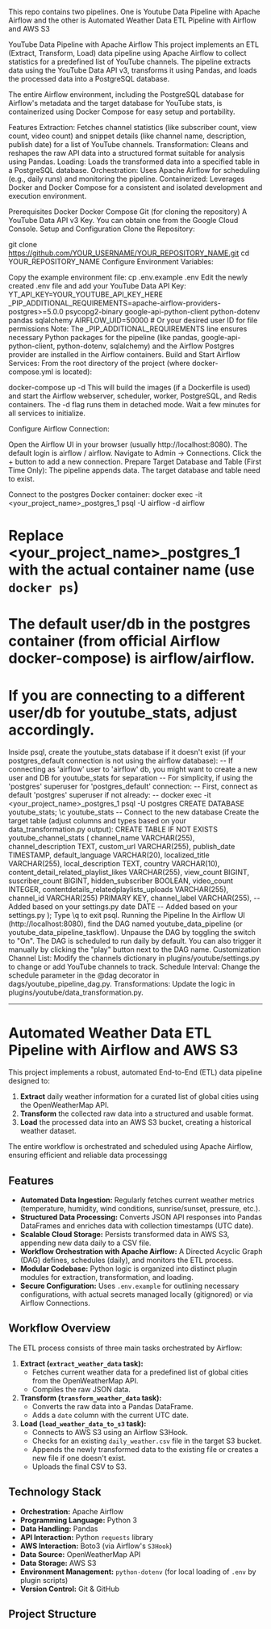 This repo contains two pipelines. One is Youtube Data Pipeline with Apache Airflow and the other is Automated Weather Data ETL Pipeline with Airflow and AWS S3

YouTube Data Pipeline with Apache Airflow
This project implements an ETL (Extract, Transform, Load) data pipeline using Apache Airflow to collect statistics for a predefined list of YouTube channels. The pipeline extracts data using the YouTube Data API v3, transforms it using Pandas, and loads the processed data into a PostgreSQL database.

The entire Airflow environment, including the PostgreSQL database for Airflow's metadata and the target database for YouTube stats, is containerized using Docker Compose for easy setup and portability.

Features
Extraction: Fetches channel statistics (like subscriber count, view count, video count) and snippet details (like channel name, description, publish date) for a list of YouTube channels.
Transformation: Cleans and reshapes the raw API data into a structured format suitable for analysis using Pandas.
Loading: Loads the transformed data into a specified table in a PostgreSQL database.
Orchestration: Uses Apache Airflow for scheduling (e.g., daily runs) and monitoring the pipeline.
Containerized: Leverages Docker and Docker Compose for a consistent and isolated development and execution environment.

Prerequisites
Docker
Docker Compose
Git (for cloning the repository)
A YouTube Data API v3 Key. You can obtain one from the Google Cloud Console.
Setup and Configuration
Clone the Repository:

git clone https://github.com/YOUR_USERNAME/YOUR_REPOSITORY_NAME.git
cd YOUR_REPOSITORY_NAME
Configure Environment Variables:

Copy the example environment file:
cp .env.example .env
Edit the newly created .env file and add your YouTube Data API Key:
YT_API_KEY=YOUR_YOUTUBE_API_KEY_HERE
_PIP_ADDITIONAL_REQUIREMENTS=apache-airflow-providers-postgres>=5.0.0 psycopg2-binary google-api-python-client python-dotenv pandas sqlalchemy
AIRFLOW_UID=50000 # Or your desired user ID for file permissions
Note: The _PIP_ADDITIONAL_REQUIREMENTS line ensures necessary Python packages for the pipeline (like pandas, google-api-python-client, python-dotenv, sqlalchemy) and the Airflow Postgres provider are installed in the Airflow containers.
Build and Start Airflow Services: From the root directory of the project (where docker-compose.yml is located):

docker-compose up -d
This will build the images (if a Dockerfile is used) and start the Airflow webserver, scheduler, worker, PostgreSQL, and Redis containers. The -d flag runs them in detached mode. Wait a few minutes for all services to initialize.

Configure Airflow Connection:

Open the Airflow UI in your browser (usually http://localhost:8080). The default login is airflow / airflow.
Navigate to Admin -> Connections.
Click the + button to add a new connection.
Prepare Target Database and Table (First Time Only): The pipeline appends data. The target database and table need to exist.

Connect to the postgres Docker container:
docker exec -it <your_project_name>_postgres_1 psql -U airflow -d airflow
# Replace <your_project_name>_postgres_1 with the actual container name (use `docker ps`)
# The default user/db in the postgres container (from official Airflow docker-compose) is airflow/airflow.
# If you are connecting to a different user/db for youtube_stats, adjust accordingly.
Inside psql, create the youtube_stats database if it doesn't exist (if your postgres_default connection is not using the airflow database):
-- If connecting as 'airflow' user to 'airflow' db, you might want to create a new user and DB for youtube_stats for separation
-- For simplicity, if using the 'postgres' superuser for 'postgres_default' connection:
-- First, connect as default 'postgres' superuser if not already:
-- docker exec -it <your_project_name>_postgres_1 psql -U postgres
CREATE DATABASE youtube_stats;
\c youtube_stats -- Connect to the new database
Create the target table (adjust columns and types based on your data_transformation.py output):
CREATE TABLE IF NOT EXISTS youtube_channel_stats (
    channel_name VARCHAR(255),
    channel_description TEXT,
    custom_url VARCHAR(255),
    publish_date TIMESTAMP,
    default_language VARCHAR(20),
    localized_title VARCHAR(255),
    local_description TEXT,
    country VARCHAR(10),
    content_detail_related_playlist_likes VARCHAR(255),
    view_count BIGINT,
    suscriber_count BIGINT,
    hidden_subscriber BOOLEAN,
    video_count INTEGER,
    contentdetails_relatedplaylists_uploads VARCHAR(255),
    channel_id VARCHAR(255) PRIMARY KEY,
    channel_label VARCHAR(255), -- Added based on your settings.py
    date DATE -- Added based on your settings.py
);
Type \q to exit psql.
Running the Pipeline
In the Airflow UI (http://localhost:8080), find the DAG named youtube_data_pipeline (or youtube_data_pipeline_taskflow).
Unpause the DAG by toggling the switch to "On".
The DAG is scheduled to run daily by default. You can also trigger it manually by clicking the "play" button next to the DAG name.
Customization
Channel List: Modify the channels dictionary in plugins/youtube/settings.py to change or add YouTube channels to track.
Schedule Interval: Change the schedule parameter in the @dag decorator in dags/youtube_pipeline_dag.py.
Transformations: Update the logic in plugins/youtube/data_transformation.py.

---------------------------------------------------------------------------------------------------------------------------------------------------------------------------------------

# Automated Weather Data ETL Pipeline with Airflow and AWS S3

This project implements a robust, automated End-to-End (ETL) data pipeline designed to:
1.  **Extract** daily weather information for a curated list of global cities using the OpenWeatherMap API.
2.  **Transform** the collected raw data into a structured and usable format.
3.  **Load** the processed data into an AWS S3 bucket, creating a historical weather dataset.

The entire workflow is orchestrated and scheduled using Apache Airflow, ensuring efficient and reliable data processingg


## Features

*   **Automated Data Ingestion:** Regularly fetches current weather metrics (temperature, humidity, wind conditions, sunrise/sunset, pressure, etc.).
*   **Structured Data Processing:** Converts JSON API responses into Pandas DataFrames and enriches data with collection timestamps (UTC date).
*   **Scalable Cloud Storage:** Persists transformed data in AWS S3, appending new data daily to a CSV file.
*   **Workflow Orchestration with Apache Airflow:** A Directed Acyclic Graph (DAG) defines, schedules (daily), and monitors the ETL process.
*   **Modular Codebase:** Python logic is organized into distinct plugin modules for extraction, transformation, and loading.
*   **Secure Configuration:** Uses `.env.example` for outlining necessary configurations, with actual secrets managed locally (gitignored) or via Airflow Connections.

## Workflow Overview

The ETL process consists of three main tasks orchestrated by Airflow:

1.  **Extract (`extract_weather_data` task):**
    *   Fetches current weather data for a predefined list of global cities from the OpenWeatherMap API.
    *   Compiles the raw JSON data.
2.  **Transform (`transform_weather_data` task):**
    *   Converts the raw data into a Pandas DataFrame.
    *   Adds a `date` column with the current UTC date.
3.  **Load (`load_weather_data_to_s3` task):**
    *   Connects to AWS S3 using an Airflow S3Hook.
    *   Checks for an existing `daily_weather.csv` file in the target S3 bucket.
    *   Appends the newly transformed data to the existing file or creates a new file if one doesn't exist.
    *   Uploads the final CSV to S3.

## Technology Stack

*   **Orchestration:** Apache Airflow
*   **Programming Language:** Python 3
*   **Data Handling:** Pandas
*   **API Interaction:** Python `requests` library
*   **AWS Interaction:** Boto3 (via Airflow's `S3Hook`)
*   **Data Source:** OpenWeatherMap API
*   **Data Storage:** AWS S3
*   **Environment Management:** `python-dotenv` (for local loading of `.env` by plugin scripts)
*   **Version Control:** Git & GitHub

## Project Structure
